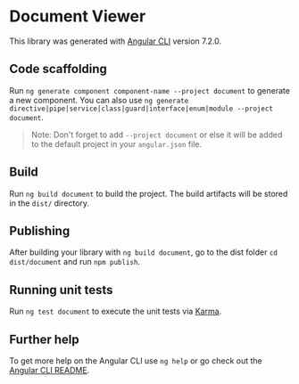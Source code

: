 # Document Viewer

This library was generated with [Angular CLI](https://github.com/angular/angular-cli) version 7.2.0.

## Code scaffolding

Run `ng generate component component-name --project document` to generate a new component. You can also use `ng generate directive|pipe|service|class|guard|interface|enum|module --project document`.
> Note: Don't forget to add `--project document` or else it will be added to the default project in your `angular.json` file. 

## Build

Run `ng build document` to build the project. The build artifacts will be stored in the `dist/` directory.

## Publishing

After building your library with `ng build document`, go to the dist folder `cd dist/document` and run `npm publish`.

## Running unit tests

Run `ng test document` to execute the unit tests via [Karma](https://karma-runner.github.io).

## Further help

To get more help on the Angular CLI use `ng help` or go check out the [Angular CLI README](https://github.com/angular/angular-cli/blob/master/README.md).
